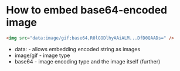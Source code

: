 # How to embed base64-encoded image

```html
<img src="data:image/gif;base64,R0lGODlhyAAiALM...DfD0QAADs=" />
```

- data: - allows embedding encoded string as images
- image/gif - image type
- base64 - image encoding type and the image itself (further)
